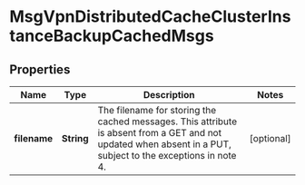 
# MsgVpnDistributedCacheClusterInstanceBackupCachedMsgs

## Properties
Name | Type | Description | Notes
------------ | ------------- | ------------- | -------------
**filename** | **String** | The filename for storing the cached messages. This attribute is absent from a GET and not updated when absent in a PUT, subject to the exceptions in note 4. |  [optional]



